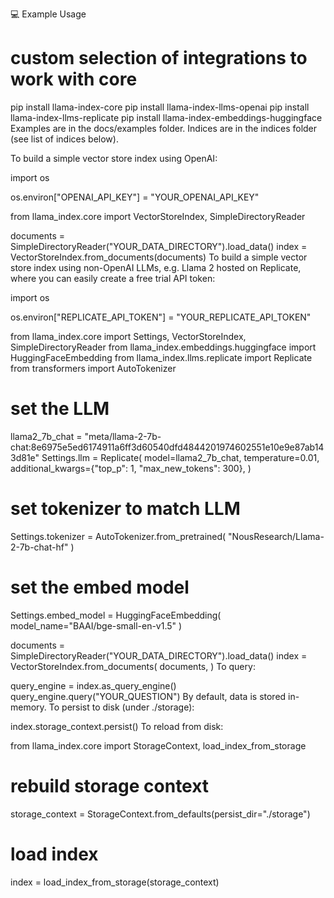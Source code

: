 💻 Example Usage
# custom selection of integrations to work with core
pip install llama-index-core
pip install llama-index-llms-openai
pip install llama-index-llms-replicate
pip install llama-index-embeddings-huggingface
Examples are in the docs/examples folder. Indices are in the indices folder (see list of indices below).

To build a simple vector store index using OpenAI:

import os

os.environ["OPENAI_API_KEY"] = "YOUR_OPENAI_API_KEY"

from llama_index.core import VectorStoreIndex, SimpleDirectoryReader

documents = SimpleDirectoryReader("YOUR_DATA_DIRECTORY").load_data()
index = VectorStoreIndex.from_documents(documents)
To build a simple vector store index using non-OpenAI LLMs, e.g. Llama 2 hosted on Replicate, where you can easily create a free trial API token:

import os

os.environ["REPLICATE_API_TOKEN"] = "YOUR_REPLICATE_API_TOKEN"

from llama_index.core import Settings, VectorStoreIndex, SimpleDirectoryReader
from llama_index.embeddings.huggingface import HuggingFaceEmbedding
from llama_index.llms.replicate import Replicate
from transformers import AutoTokenizer

# set the LLM
llama2_7b_chat = "meta/llama-2-7b-chat:8e6975e5ed6174911a6ff3d60540dfd4844201974602551e10e9e87ab143d81e"
Settings.llm = Replicate(
    model=llama2_7b_chat,
    temperature=0.01,
    additional_kwargs={"top_p": 1, "max_new_tokens": 300},
)

# set tokenizer to match LLM
Settings.tokenizer = AutoTokenizer.from_pretrained(
    "NousResearch/Llama-2-7b-chat-hf"
)

# set the embed model
Settings.embed_model = HuggingFaceEmbedding(
    model_name="BAAI/bge-small-en-v1.5"
)

documents = SimpleDirectoryReader("YOUR_DATA_DIRECTORY").load_data()
index = VectorStoreIndex.from_documents(
    documents,
)
To query:

query_engine = index.as_query_engine()
query_engine.query("YOUR_QUESTION")
By default, data is stored in-memory. To persist to disk (under ./storage):

index.storage_context.persist()
To reload from disk:

from llama_index.core import StorageContext, load_index_from_storage

# rebuild storage context
storage_context = StorageContext.from_defaults(persist_dir="./storage")
# load index
index = load_index_from_storage(storage_context)
